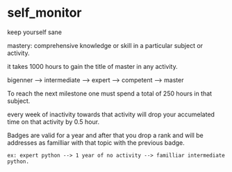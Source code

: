 # self_monitor
keep yourself sane 

mastery:
comprehensive knowledge or skill in a particular subject or activity.

it takes 1000 hours to gain the title of master in any activity.

bigenner --> intermediate --> expert --> competent --> master

To reach the next milestone one must spend a total of 250 hours in that subject.

every week of inactivity towards that activity will drop your accumelated time on that activity by 0.5 hour.

Badges are valid for a year and after that you drop a rank and will be addresses as familliar with that topic with the previous badge.

    ex: expert python --> 1 year of no activity --> familliar intermediate python.
